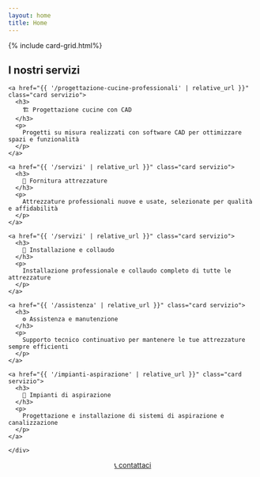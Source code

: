 ```yaml
---
layout: home
title: Home
---
```


<section class="banner-section section-gray">
  {% include card-grid.html%}
</section>

<section class="banner-section section-blue">
  <h2>I nostri servizi</h2>

  <div class="card-grid">

    <a href="{{ '/progettazione-cucine-professionali' | relative_url }}" class="card servizio">
      <h3>
        🏗️ Progettazione cucine con CAD
      </h3>
      <p>
        Progetti su misura realizzati con software CAD per ottimizzare spazi e funzionalità
      </p>
    </a>

    <a href="{{ '/servizi' | relative_url }}" class="card servizio">
      <h3>
        🛒 Fornitura attrezzature
      </h3>
      <p>
        Attrezzature professionali nuove e usate, selezionate per qualità e affidabilità
      </p>
    </a>

    <a href="{{ '/servizi' | relative_url }}" class="card servizio">
      <h3>
        🔧 Installazione e collaudo
      </h3>
      <p>
        Installazione professionale e collaudo completo di tutte le attrezzature
      </p>
    </a>

    <a href="{{ '/assistenza' | relative_url }}" class="card servizio">
      <h3>
        ⚙️ Assistenza e manutenzione
      </h3>
      <p>
        Supporto tecnico continuativo per mantenere le tue attrezzature sempre efficienti
      </p>
    </a>

    <a href="{{ '/impianti-aspirazione' | relative_url }}" class="card servizio">
      <h3>
        💨 Impianti di aspirazione
      </h3>
      <p>
        Progettazione e installazione di sistemi di aspirazione e canalizzazione
      </p>
    </a>

    </div>
</section>

<section class="banner-section section-gray">
  <div style="text-align: center;">
    <a href="contatti" class="btn-primary">
      📞 contattaci
    </a>
  </div>
</section>
